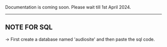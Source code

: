 Documentation is coming soon. Please wait till 1st April 2024.


------------------------------------------------------------------------------------------------------------------------------------------------------------------------
NOTE FOR SQL
------------------------------------------------------------------------------------------------------------------------------------------------------------------------
-> First create a database named 'audiosite' and then paste the sql code.
